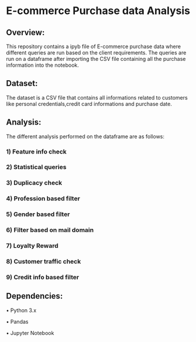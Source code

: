 # E-commerce Purchase data Analysis
## Overview:
This repository contains a ipyb file of E-commerce purchase data where different queries are run based on the client requirements. The queries are run on a dataframe after importing the CSV file containing all the purchase information into the notebook.
## Dataset:
The dataset is a CSV file that contains all informations related to customers like personal credentials,credit card informations and purchase date.
## Analysis:
The different analysis performed on the dataframe are as follows:
### 1) Feature info check
### 2) Statistical queries
### 3) Duplicacy check
### 4) Profession based filter
### 5) Gender based filter
### 6) Filter based on mail domain
### 7) Loyalty Reward
### 8) Customer traffic check
### 9) Credit info based filter

## Dependencies:
 • Python 3.x
 
 • Pandas
 
 • Jupyter Notebook
